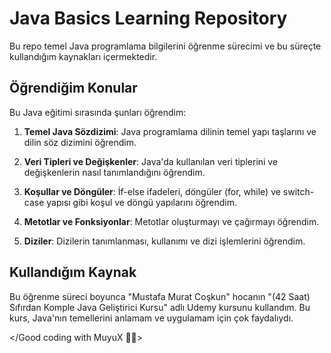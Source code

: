 # Java Basics Learning Repository

Bu repo temel Java programlama bilgilerini öğrenme sürecimi ve bu süreçte kullandığım kaynakları içermektedir.

## Öğrendiğim Konular

Bu Java eğitimi sırasında şunları öğrendim:

1. **Temel Java Sözdizimi**: Java programlama dilinin temel yapı taşlarını ve dilin söz dizimini öğrendim.

2. **Veri Tipleri ve Değişkenler**: Java'da kullanılan veri tiplerini ve değişkenlerin nasıl tanımlandığını öğrendim.

3. **Koşullar ve Döngüler**: İf-else ifadeleri, döngüler (for, while) ve switch-case yapısı gibi koşul ve döngü yapılarını öğrendim.

4. **Metotlar ve Fonksiyonlar**: Metotlar oluşturmayı ve çağırmayı öğrendim.

5. **Diziler**: Dizilerin tanımlanması, kullanımı ve dizi işlemlerini öğrendim.

## Kullandığım Kaynak

Bu öğrenme süreci boyunca "Mustafa Murat Coşkun" hocanın "(42 Saat) Sıfırdan Komple Java Geliştirici Kursu" adlı Udemy kursunu kullandım. Bu kurs, Java'nın temellerini anlamam ve uygulamam için çok faydalıydı.

</Good coding with MuyuX 👨‍💻>
